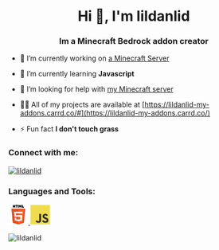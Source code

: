 <h1 align="center">Hi 👋, I'm lildanlid</h1>
<h3 align="center">Im a Minecraft Bedrock addon creator</h3>

- 🔭 I’m currently working on [a Minecraft Server](https://lildanlid.github.io/)

- 🌱 I’m currently learning **Javascript**

- 🤝 I’m looking for help with [my Minecraft server](https://lildanlid.github.io/)

- 👨‍💻 All of my projects are available at [https://lildanlid-my-addons.carrd.co/#](https://lildanlid-my-addons.carrd.co/)

- ⚡ Fun fact **I don't touch grass**

<h3 align="left">Connect with me:</h3>
<p align="left">
<a href="https://twitter.com/lildanlid" target="blank"><img align="center" src="https://raw.githubusercontent.com/rahuldkjain/github-profile-readme-generator/master/src/images/icons/Social/twitter.svg" alt="lildanlid" height="30" width="40" /></a>
</p>

<h3 align="left">Languages and Tools:</h3>
<p align="left"> <a href="https://www.w3.org/html/" target="_blank" rel="noreferrer"> <img src="https://raw.githubusercontent.com/devicons/devicon/master/icons/html5/html5-original-wordmark.svg" alt="html5" width="40" height="40"/> </a> <a href="https://developer.mozilla.org/en-US/docs/Web/JavaScript" target="_blank" rel="noreferrer"> <img src="https://raw.githubusercontent.com/devicons/devicon/master/icons/javascript/javascript-original.svg" alt="javascript" width="40" height="40"/> </a> </p>

<p><img align="center" src="https://github-readme-stats.vercel.app/api/top-langs?username=lildanlid&show_icons=true&locale=en&layout=compact" alt="lildanlid" /></p>
